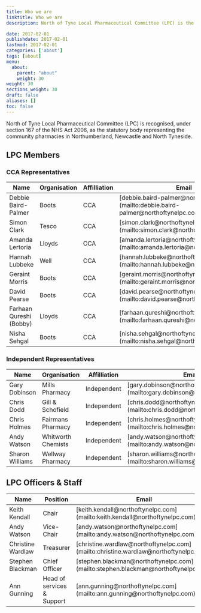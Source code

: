 ```yaml
---
title: Who we are
linktitle: Who we are
description: North of Tyne Local Pharmaceutical Committee (LPC) is the statutory organisation which represents all community pharmacies in Northumberland, Newcastle and North Tyneside.

date: 2017-02-01
publishdate: 2017-02-01
lastmod: 2017-02-01
categories: ['about']
tags: [about]
menu:
  about:
    parent: "about"
    weight: 30
weight: 30
sections_weight: 30
draft: false
aliases: []
toc: false
---
```


North of Tyne Local Pharmaceutical Committee (LPC) is recognised, under section 167 of the NHS Act 2006, as the statutory body representing the community pharmacies in Northumberland, Newcastle and North Tyneside.



## LPC Members

### CCA Representatives

  <div class="overflow-auto">
    <table class="f6 w-100 mw8 center" cellspacing="0">
      <thead>
        <tr class="stripe-dark">
          <th class="fw6 tl pa3 bg-white">Name</th>
          <th class="fw6 tl pa3 bg-white">Organisation</th>
          <th class="fw6 tl pa3 bg-white">Affilliation</th>
          <th class="fw6 tl pa3 bg-white">Email</th>
        </tr>
      </thead>
      <tbody class="lh-copy">
        <tr class="stripe-dark">
          <td class="pa3">Debbie Baird-Palmer</td>
          <td class="pa3">Boots</td>
          <td class="pa3">CCA</td>
          <td class="pa3">[debbie.baird-palmer@northoftynelpc.com](mailto:debbie.baird-palmer@northoftynelpc.com)</td>
        </tr>
        <tr class="stripe-dark">
          <td class="pa3">Simon Clark</td>
          <td class="pa3">Tesco</td>
          <td class="pa3">CCA</td>
          <td class="pa3">[simon.clark@northoftynelpc.com](mailto:simon.clark@northoftynelpc.com)</td>
        </tr>
        <tr class="stripe-dark">
          <td class="pa3">Amanda Lertoria</td>
          <td class="pa3">Lloyds</td>
          <td class="pa3">CCA</td>
          <td class="pa3">[amanda.lertoria@northoftynelpc.com](mailto:amanda.lertoria@northoftynelpc.com)</td>
        </tr>
        <tr class="stripe-dark">
          <td class="pa3">Hannah Lubbeke</td>
          <td class="pa3">Well</td>
          <td class="pa3">CCA</td>
          <td class="pa3">[hannah.lubbeke@northoftynelpc.com](mailto:hannah.lubbeke@northoftynelpc.com)</td>
        </tr>
        <tr class="stripe-dark">
          <td class="pa3">Geraint Morris</td>
          <td class="pa3">Boots</td>
          <td class="pa3">CCA</td>
          <td class="pa3">[geraint.morris@northoftynelpc.com](mailto:geraint.morris@northoftynelpc.com)</td>
        </tr>
        <tr class="stripe-dark">
          <td class="pa3">David Pearse</td>
          <td class="pa3">Boots</td>
          <td class="pa3">CCA</td>
          <td class="pa3">[david.pearse@northoftynelpc.com](mailto:david.pearse@northoftynelpc.com)</td>
        </tr>
        <tr class="stripe-dark">
          <td class="pa3">Farhaan Qureshi (Bobby)</td>
          <td class="pa3">Lloyds</td>
          <td class="pa3">CCA</td>
          <td class="pa3">[farhaan.qureshi@northoftynelpc.com](mailto:farhaan.qureshi@northoftynelpc.com)</td>
        </tr>
        <tr class="stripe-dark">
          <td class="pa3">Nisha Sehgal</td>
          <td class="pa3">Boots</td>
          <td class="pa3">CCA</td>
          <td class="pa3">[nisha.sehgal@northoftynelpc.com](mailto:nisha.sehgal@northoftynelpc.com)</td>
        </tr>
      </tbody>
    </table>
  </div>

### Independent Representatives

  <div class="overflow-auto">
    <table class="f6 w-100 mw8 center" cellspacing="0">
      <thead>
        <tr class="stripe-dark">
          <th class="fw6 tl pa3 bg-white">Name</th>
          <th class="fw6 tl pa3 bg-white">Organisation</th>
          <th class="fw6 tl pa3 bg-white">Affilliation</th>
          <th class="fw6 tl pa3 bg-white">Email</th>
        </tr>
      </thead>
      <tbody class="lh-copy">
        <tr class="stripe-dark">
          <td class="pa3">Gary Dobinson</td>
          <td class="pa3">Mills Pharmacy</td>
          <td class="pa3">Independent</td>
          <td class="pa3">[gary.dobinson@northoftynelpc.com](mailto:gary.dobinson@northoftynelpc.com)</td>
        </tr>
        <tr class="stripe-dark">
          <td class="pa3">Chris Dodd</td>
          <td class="pa3">Gill & Schofield</td>
          <td class="pa3">Independent</td>
          <td class="pa3">[chris.dodd@northoftynelpc.com](mailto:chris.dodd@northoftynelpc.com)</td>
        </tr>
        <tr class="stripe-dark">
          <td class="pa3">Chris Holmes</td>
          <td class="pa3">Fairmans Pharmacy</td>
          <td class="pa3">Independent</td>
          <td class="pa3">[chris.holmes@northoftynelpc.com](mailto:chris.holmes@northoftynelpc.com)</td>
        </tr>
        <tr class="stripe-dark">
          <td class="pa3">Andy Watson</td>
          <td class="pa3">Whitworth Chemists</td>
          <td class="pa3">Independent</td>
          <td class="pa3">[andy.watson@northoftynelpc.com](mailto:andy.watson@northoftynelpc.com)</td>
        </tr>
        <tr class="stripe-dark">
          <td class="pa3">Sharon Williams</td>
          <td class="pa3">Wellway Pharmacy</td>
          <td class="pa3">Independent</td>
          <td class="pa3">[sharon.williams@northoftynelpc.com](mailto:sharon.williams@northoftynelpc.com)</td>
        </tr>       
      </tbody>
    </table>
  </div>


## LPC Officers & Staff

  <div class="overflow-auto">
    <table class="f6 w-100 mw8 center" cellspacing="0">
      <thead>
        <tr class="stripe-dark">
          <th class="fw6 tl pa3 bg-white">Name</th>
          <th class="fw6 tl pa3 bg-white">Position</th>
          <th class="fw6 tl pa3 bg-white">Email</th>
          <th class="fw6 tl pa3 bg-white">Mobile</th>
        </tr>
      </thead>
      <tbody class="lh-copy">
        <tr class="stripe-dark">
          <td class="pa3">Keith Kendall</td>
          <td class="pa3">Chair</td>
          <td class="pa3">[keith.kendall@northoftynelpc.com](mailto:keith.kendall@northoftynelpc.com)</td>
          <td class="pa3"> </td>
        </tr>
        <tr class="stripe-dark">
          <td class="pa3">Andy Watson</td>
          <td class="pa3">Vice-Chair</td>
          <td class="pa3">[andy.watson@northoftynelpc.com](mailto:andy.watson@northoftynelpc.com)</td>
          <td class="pa3"> </td>
        </tr>
        <tr class="stripe-dark">
          <td class="pa3">Christine Wardlaw</td>
          <td class="pa3">Treasurer</td>
          <td class="pa3">[christine.wardlaw@northoftynelpc.com](mailto:christine.wardlaw@northoftynelpc.com)</td>
          <td class="pa3"> </td>
        </tr>
        <tr class="stripe-dark">
          <td class="pa3">Stephen Blackman</td>
          <td class="pa3">Chief Officer</td>
          <td class="pa3">[stephen.blackman@northoftynelpc.com](mailto:stephen.blackman@northoftynelpc.com)</td>
          <td class="pa3">[07976 132006](Tel:07976132006)</td>
        </tr>
        <tr class="stripe-dark">
          <td class="pa3">Ann Gunning</td>
          <td class="pa3">Head of services & Support</td>
          <td class="pa3">[ann.gunning@northoftynelpc.com](mailto:ann.gunning@northoftynelpc.com)</td>
          <td class="pa3">[07832 967622](Tel:07832967622)</td>
        </tr>
      </tbody>
    </table>
  </div>

